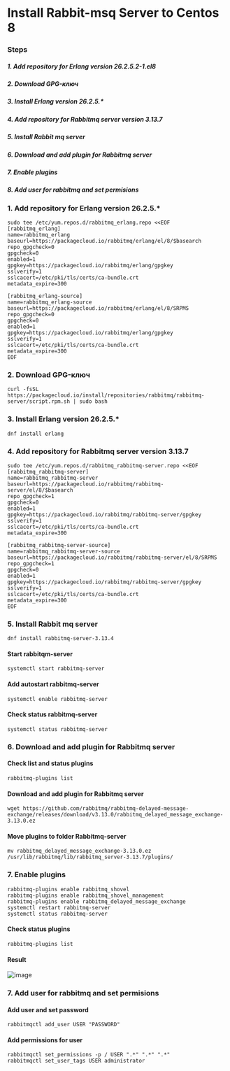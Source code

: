 # Install Rabbit-msq Server to Centos 8

### Steps

##### 1. Add repository for Erlang version 26.2.5.2-1.el8
##### 2. Download GPG-ключ 
##### 3. Install Erlang version 26.2.5.* 
##### 4. Add repository for Rabbitmq server version 3.13.7
##### 5. Install Rabbit mq server
##### 6. Download and add plugin for Rabbitmq server
##### 7. Enable plugins
##### 8. Add user for rabbitmq and set permisions


### 1. Add repository for Erlang version 26.2.5.*
~~~
sudo tee /etc/yum.repos.d/rabbitmq_erlang.repo <<EOF
[rabbitmq_erlang]
name=rabbitmq_erlang
baseurl=https://packagecloud.io/rabbitmq/erlang/el/8/$basearch
repo_gpgcheck=0
gpgcheck=0
enabled=1
gpgkey=https://packagecloud.io/rabbitmq/erlang/gpgkey
sslverify=1
sslcacert=/etc/pki/tls/certs/ca-bundle.crt
metadata_expire=300

[rabbitmq_erlang-source]
name=rabbitmq_erlang-source
baseurl=https://packagecloud.io/rabbitmq/erlang/el/8/SRPMS
repo_gpgcheck=0
gpgcheck=0
enabled=1
gpgkey=https://packagecloud.io/rabbitmq/erlang/gpgkey
sslverify=1
sslcacert=/etc/pki/tls/certs/ca-bundle.crt
metadata_expire=300
EOF
~~~
### 2. Download GPG-ключ 
~~~
curl -fsSL https://packagecloud.io/install/repositories/rabbitmq/rabbitmq-server/script.rpm.sh | sudo bash
~~~
### 3. Install Erlang version 26.2.5.*
~~~
dnf install erlang
~~~

### 4. Add repository for Rabbitmq server version 3.13.7
~~~
sudo tee /etc/yum.repos.d/rabbitmq_rabbitmq-server.repo <<EOF
[rabbitmq_rabbitmq-server]
name=rabbitmq_rabbitmq-server
baseurl=https://packagecloud.io/rabbitmq/rabbitmq-server/el/8/$basearch
repo_gpgcheck=1
gpgcheck=0
enabled=1
gpgkey=https://packagecloud.io/rabbitmq/rabbitmq-server/gpgkey
sslverify=1
sslcacert=/etc/pki/tls/certs/ca-bundle.crt
metadata_expire=300

[rabbitmq_rabbitmq-server-source]
name=rabbitmq_rabbitmq-server-source
baseurl=https://packagecloud.io/rabbitmq/rabbitmq-server/el/8/SRPMS
repo_gpgcheck=1
gpgcheck=0
enabled=1
gpgkey=https://packagecloud.io/rabbitmq/rabbitmq-server/gpgkey
sslverify=1
sslcacert=/etc/pki/tls/certs/ca-bundle.crt
metadata_expire=300
EOF
~~~

### 5. Install Rabbit mq server
~~~
dnf install rabbitmq-server-3.13.4
~~~
#### Start rabbitqm-server
~~~
systemctl start rabbitmq-server
~~~
#### Add autostart rabbitmq-server
~~~
systemctl enable rabbitmq-server
~~~
#### Check status rabbitmq-server
~~~
systemctl status rabbitmq-server
~~~

### 6. Download and add plugin for Rabbitmq server
#### Check list and status plugins
~~~
rabbitmq-plugins list
~~~
#### Download and add plugin for Rabbitmq server
~~~
wget https://github.com/rabbitmq/rabbitmq-delayed-message-exchange/releases/download/v3.13.0/rabbitmq_delayed_message_exchange-3.13.0.ez
~~~
#### Move plugins to folder Rabbitmq-server
~~~
mv rabbitmq_delayed_message_exchange-3.13.0.ez /usr/lib/rabbitmq/lib/rabbitmq_server-3.13.7/plugins/
~~~
### 7. Enable plugins
~~~
rabbitmq-plugins enable rabbitmq_shovel
rabbitmq-plugins enable rabbitmq_shovel_management
rabbitmq-plugins enable rabbitmq_delayed_message_exchange
systemctl restart rabbitmq-server
systemctl status rabbitmq-server
~~~
#### Check status plugins
~~~
rabbitmq-plugins list
~~~
#### Result
![image](https://github.com/user-attachments/assets/10c07c36-0aa2-49c9-a43d-3f856a06c286)

### 7. Add user for rabbitmq and set permisions
#### Add user and set password
~~~
rabbitmqctl add_user USER "PASSWORD"
~~~

#### Add permissions for user
~~~
rabbitmqctl set_permissions -p / USER ".*" ".*" ".*"
rabbitmqctl set_user_tags USER administrator
~~~
